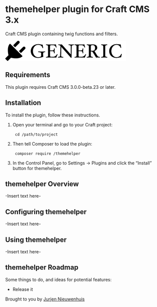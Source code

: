 # themehelper plugin for Craft CMS 3.x

Craft CMS plugin containing twig functions and filters.

![Screenshot](resources/img/plugin-logo.png)

## Requirements

This plugin requires Craft CMS 3.0.0-beta.23 or later.

## Installation

To install the plugin, follow these instructions.

1. Open your terminal and go to your Craft project:

        cd /path/to/project

2. Then tell Composer to load the plugin:

        composer require /themehelper

3. In the Control Panel, go to Settings → Plugins and click the “Install” button for themehelper.

## themehelper Overview

-Insert text here-

## Configuring themehelper

-Insert text here-

## Using themehelper

-Insert text here-

## themehelper Roadmap

Some things to do, and ideas for potential features:

* Release it

Brought to you by [Jurjen Nieuwenhuis](http://www.kasanova.nl/)
